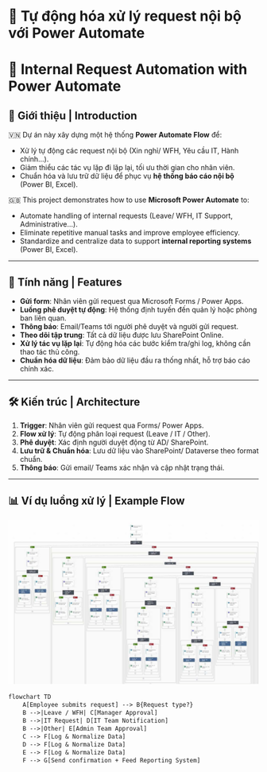 # 🏢 Tự động hóa xử lý request nội bộ với Power Automate  
# 🏢 Internal Request Automation with Power Automate  

## 📌 Giới thiệu | Introduction  

🇻🇳 Dự án này xây dựng một hệ thống **Power Automate Flow** để:  
- Xử lý tự động các request nội bộ (Xin nghỉ/ WFH, Yêu cầu IT, Hành chính...).  
- Giảm thiểu các tác vụ lặp đi lặp lại, tối ưu thời gian cho nhân viên.  
- Chuẩn hóa và lưu trữ dữ liệu để phục vụ **hệ thống báo cáo nội bộ** (Power BI, Excel).  

🇬🇧 This project demonstrates how to use **Microsoft Power Automate** to:  
- Automate handling of internal requests (Leave/ WFH, IT Support, Administrative...).  
- Eliminate repetitive manual tasks and improve employee efficiency.  
- Standardize and centralize data to support **internal reporting systems** (Power BI, Excel).  

---

## 🚀 Tính năng | Features  

- **Gửi form**: Nhân viên gửi request qua Microsoft Forms / Power Apps.  
- **Luồng phê duyệt tự động**: Hệ thống định tuyến đến quản lý hoặc phòng ban liên quan.  
- **Thông báo**: Email/Teams tới người phê duyệt và người gửi request.  
- **Theo dõi tập trung**: Tất cả dữ liệu được lưu SharePoint Online.  
- **Xử lý tác vụ lặp lại**: Tự động hóa các bước kiểm tra/ghi log, không cần thao tác thủ công.  
- **Chuẩn hóa dữ liệu**: Đảm bảo dữ liệu đầu ra thống nhất, hỗ trợ báo cáo chính xác.  

---

## 🛠️ Kiến trúc | Architecture  

1. **Trigger**: Nhân viên gửi request qua Forms/ Power Apps.  
2. **Flow xử lý**: Tự động phân loại request (Leave / IT / Other).  
3. **Phê duyệt**: Xác định người duyệt động từ AD/ SharePoint.  
4. **Lưu trữ & Chuẩn hóa**: Lưu dữ liệu vào SharePoint/ Dataverse theo format chuẩn.  
5. **Thông báo**: Gửi email/ Teams xác nhận và cập nhật trạng thái.  

---

## 📊 Ví dụ luồng xử lý | Example Flow  
![Process Flow](./FLOW.png)
```mermaid
flowchart TD
    A[Employee submits request] --> B{Request type?}
    B -->|Leave / WFH| C[Manager Approval]
    B -->|IT Request| D[IT Team Notification]
    B -->|Other| E[Admin Team Approval]
    C --> F[Log & Normalize Data]
    D --> F[Log & Normalize Data]
    E --> F[Log & Normalize Data]
    F --> G[Send confirmation + Feed Reporting System]

